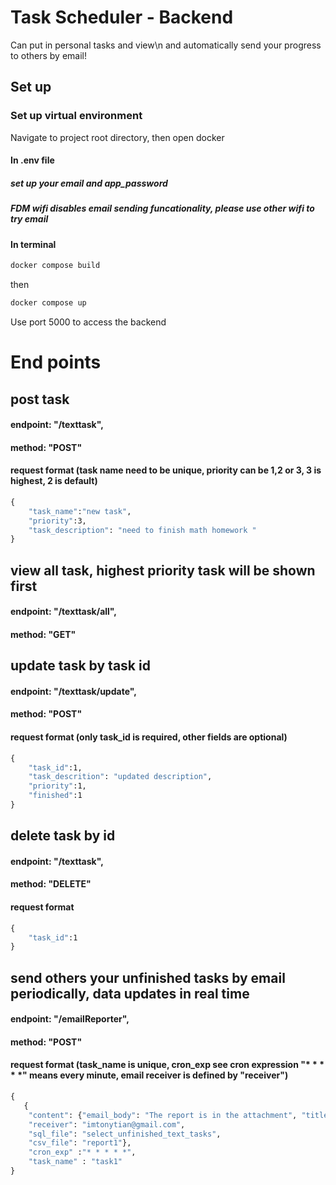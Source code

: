 # Task Scheduler - Backend

Can put in personal tasks and view\n
and automatically send your progress to others by email!

## Set up

### Set up virtual environment
Navigate to project root directory, then open docker

#### In .env file

##### set up your email and app_password
##### FDM wifi disables email sending funcationality, please use other wifi to try email


#### In terminal
```cmd
docker compose build
```
then

```cmd
docker compose up
```


Use port 5000 to access the backend



# End points

## post task
#### endpoint: "/texttask", 
#### method: "POST"
#### request format (task name need to be unique, priority can be 1,2 or 3, 3 is highest, 2 is default)
```cmd
{
    "task_name":"new task",
    "priority":3,
    "task_description": "need to finish math homework "
}
```

## view all task, highest priority task will be shown first
#### endpoint: "/texttask/all", 
#### method: "GET"

## update task by task id
#### endpoint: "/texttask/update", 
#### method: "POST"
#### request format (only task_id is required, other fields are optional)
```cmd
{
    "task_id":1,
    "task_descrition": "updated description",
    "priority":1,
    "finished":1
}
```

## delete task by id
#### endpoint: "/texttask", 
#### method: "DELETE"
#### request format
```cmd
{
    "task_id":1
}
```


## send others your unfinished tasks by email periodically, data updates in real time
#### endpoint: "/emailReporter", 
#### method: "POST"
#### request format (task_name is unique, cron_exp see cron expression "* * * * *" means every minute, email receiver is defined by "receiver")
```cmd
{
   {
    "content": {"email_body": "The report is in the attachment", "title": "Unfinished Tasks Report",
    "receiver": "imtonytian@gmail.com",
    "sql_file": "select_unfinished_text_tasks",
    "csv_file": "report1"},
    "cron_exp" :"* * * * *",
    "task_name" : "task1"
}
```
